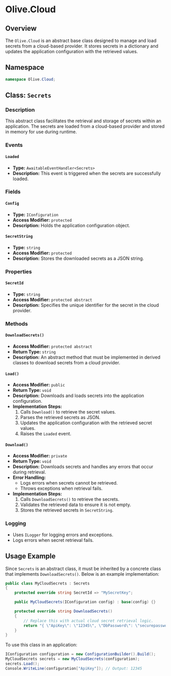 # Olive.Cloud

## Overview
The `Olive.Cloud` is an abstract base class designed to manage and load secrets from a cloud-based provider. It stores secrets in a dictionary and updates the application configuration with the retrieved values.

## Namespace
```csharp
namespace Olive.Cloud;
``` 

## Class: `Secrets`
### Description
This abstract class facilitates the retrieval and storage of secrets within an application. The secrets are loaded from a cloud-based provider and stored in memory for use during runtime.

### Events
#### `Loaded`
- **Type:** `AwaitableEventHandler<Secrets>`
- **Description:** This event is triggered when the secrets are successfully loaded.

### Fields
#### `Config`
- **Type:** `IConfiguration`
- **Access Modifier:** `protected`
- **Description:** Holds the application configuration object.

#### `SecretString`
- **Type:** `string`
- **Access Modifier:** `protected`
- **Description:** Stores the downloaded secrets as a JSON string.

### Properties
#### `SecretId`
- **Type:** `string`
- **Access Modifier:** `protected abstract`
- **Description:** Specifies the unique identifier for the secret in the cloud provider.

### Methods
#### `DownloadSecrets()`
- **Access Modifier:** `protected abstract`
- **Return Type:** `string`
- **Description:** An abstract method that must be implemented in derived classes to download secrets from a cloud provider.

#### `Load()`
- **Access Modifier:** `public`
- **Return Type:** `void`
- **Description:** Downloads and loads secrets into the application configuration.
- **Implementation Steps:**
  1. Calls `Download()` to retrieve the secret values.
  2. Parses the retrieved secrets as JSON.
  3. Updates the application configuration with the retrieved secret values.
  4. Raises the `Loaded` event.

#### `Download()`
- **Access Modifier:** `private`
- **Return Type:** `void`
- **Description:** Downloads secrets and handles any errors that occur during retrieval.
- **Error Handling:**
  - Logs errors when secrets cannot be retrieved.
  - Throws exceptions when retrieval fails.
- **Implementation Steps:**
  1. Calls `DownloadSecrets()` to retrieve the secrets.
  2. Validates the retrieved data to ensure it is not empty.
  3. Stores the retrieved secrets in `SecretString`.

### Logging
- Uses `ILogger` for logging errors and exceptions.
- Logs errors when secret retrieval fails.

## Usage Example
Since `Secrets` is an abstract class, it must be inherited by a concrete class that implements `DownloadSecrets()`. Below is an example implementation:

```csharp
public class MyCloudSecrets : Secrets
{
    protected override string SecretId => "MySecretKey";

    public MyCloudSecrets(IConfiguration config) : base(config) {}

    protected override string DownloadSecrets()
    {
        // Replace this with actual cloud secret retrieval logic.
        return "{ \"ApiKey\": \"12345\", \"DbPassword\": \"securepassword\" }";
    }
}
```

To use this class in an application:

```csharp
IConfiguration configuration = new ConfigurationBuilder().Build();
MyCloudSecrets secrets = new MyCloudSecrets(configuration);
secrets.Load();
Console.WriteLine(configuration["ApiKey"]); // Output: 12345
```

